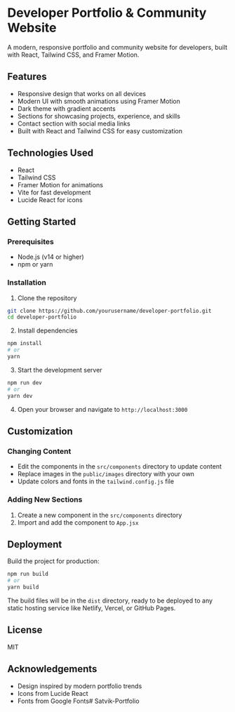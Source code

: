 # Developer Portfolio & Community Website

A modern, responsive portfolio and community website for developers, built with React, Tailwind CSS, and Framer Motion.

## Features

- Responsive design that works on all devices
- Modern UI with smooth animations using Framer Motion
- Dark theme with gradient accents
- Sections for showcasing projects, experience, and skills
- Contact section with social media links
- Built with React and Tailwind CSS for easy customization

## Technologies Used

- React
- Tailwind CSS
- Framer Motion for animations
- Vite for fast development
- Lucide React for icons

## Getting Started

### Prerequisites

- Node.js (v14 or higher)
- npm or yarn

### Installation

1. Clone the repository
```bash
git clone https://github.com/yourusername/developer-portfolio.git
cd developer-portfolio
```

2. Install dependencies
```bash
npm install
# or
yarn
```

3. Start the development server
```bash
npm run dev
# or
yarn dev
```

4. Open your browser and navigate to `http://localhost:3000`

## Customization

### Changing Content

- Edit the components in the `src/components` directory to update content
- Replace images in the `public/images` directory with your own
- Update colors and fonts in the `tailwind.config.js` file

### Adding New Sections

1. Create a new component in the `src/components` directory
2. Import and add the component to `App.jsx`

## Deployment

Build the project for production:

```bash
npm run build
# or
yarn build
```

The build files will be in the `dist` directory, ready to be deployed to any static hosting service like Netlify, Vercel, or GitHub Pages.

## License

MIT

## Acknowledgements

- Design inspired by modern portfolio trends
- Icons from Lucide React
- Fonts from Google Fonts#   S a t v i k - P o r t f o l i o 
 
 